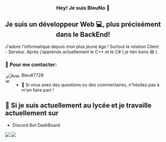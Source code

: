 <h3 align="center">
Hey! Je suis BleuNo 👋
</h3>

<h2 align="center">
Je suis un développeur Web 💻, plus précisément dans le BackEnd!
</h2> 

J'adore l'informatique depuis mon plus jeune âge ! Surtout la relation Client - Serveur. Après j'apprends actuellement le C++ et le C# ( je tien bons 😅 ).


### 🤝 Pour me contacter:

<a href="https://discord.com"><img align="left" src="https://w7.pngwing.com/pngs/960/994/png-transparent-discord-computer-icons-android-online-chat-world-wide-web-blue-angle-rectangle.png" alt="Avatar" width="30px" style="width: 50px;height: 50px;border-radius: 50%;" /></a>
Bleu#7728
</br>
- 💬 Si vous avez des questions ou des commentaires, n'hésitez pas à m'en faire part !

## 🔭 Si je suis actuellement au lycée et je travaille actuellement sur

- Discord Bot DashBoard

<img align="left" src="https://github-readme-stats.vercel.app/api?username=Bleu-No&show_icons=true&theme=dark"/>
<img align="left" src="https://github-readme-stats.vercel.app/api/top-langs/?username=Bleu-No&layout=compact&theme=dark"/>
